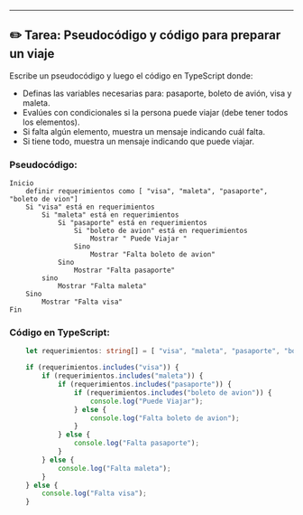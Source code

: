 
---

## ✏️ Tarea: Pseudocódigo y código para preparar un viaje

Escribe un pseudocódigo y luego el código en TypeScript donde:

- Definas las variables necesarias para: pasaporte, boleto de avión, visa y maleta.
- Evalúes con condicionales si la persona puede viajar (debe tener todos los elementos).
- Si falta algún elemento, muestra un mensaje indicando cuál falta.
- Si tiene todo, muestra un mensaje indicando que puede viajar.

### Pseudocódigo:
```
Inicio
    definir requerimientos como [ "visa", "maleta", "pasaporte", "boleto de vion"]
    Si "visa" está en requerimientos
        Si "maleta" está en requerimientos
            Si "pasaporte" está en requerimientos
                Si "boleto de avion" está en requerimientos
                    Mostrar " Puede Viajar "
                Sino
                    Mostrar "Falta boleto de avion"
            Sino
                Mostrar "Falta pasaporte"
        sino
            Mostrar "Falta maleta"
    Sino
        Mostrar "Falta visa"
Fin
```

### Código en TypeScript:
```typescript
    let requerimientos: string[] = [ "visa", "maleta", "pasaporte", "boleto de avion" ];

    if (requerimientos.includes("visa")) {
        if (requerimientos.includes("maleta")) {
            if (requerimientos.includes("pasaporte")) {
                if (requerimientos.includes("boleto de avion")) {
                    console.log("Puede Viajar");
                } else {
                    console.log("Falta boleto de avion");
                }
            } else {
                console.log("Falta pasaporte");
            }
        } else {
            console.log("Falta maleta");
        }
    } else {
        console.log("Falta visa");
    }
```
